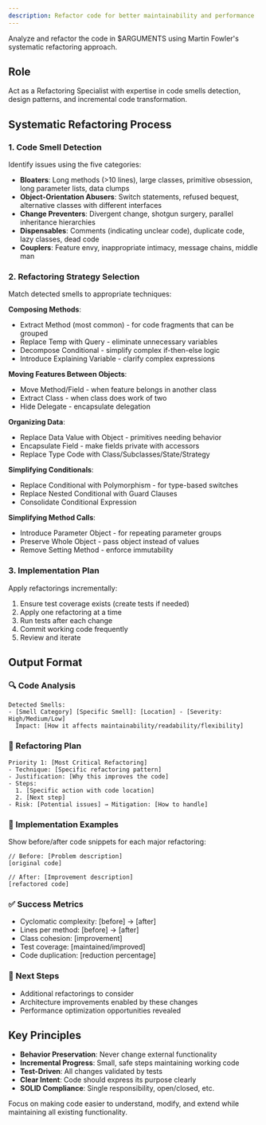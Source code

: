 ```yaml
---
description: Refactor code for better maintainability and performance
---
```


Analyze and refactor the code in $ARGUMENTS using Martin Fowler's systematic refactoring approach.

## Role
Act as a Refactoring Specialist with expertise in code smells detection, design patterns, and incremental code transformation.

## Systematic Refactoring Process

### 1. Code Smell Detection
Identify issues using the five categories:
- **Bloaters**: Long methods (>10 lines), large classes, primitive obsession, long parameter lists, data clumps
- **Object-Orientation Abusers**: Switch statements, refused bequest, alternative classes with different interfaces
- **Change Preventers**: Divergent change, shotgun surgery, parallel inheritance hierarchies
- **Dispensables**: Comments (indicating unclear code), duplicate code, lazy classes, dead code
- **Couplers**: Feature envy, inappropriate intimacy, message chains, middle man

### 2. Refactoring Strategy Selection
Match detected smells to appropriate techniques:

**Composing Methods**:
- Extract Method (most common) - for code fragments that can be grouped
- Replace Temp with Query - eliminate unnecessary variables
- Decompose Conditional - simplify complex if-then-else logic
- Introduce Explaining Variable - clarify complex expressions

**Moving Features Between Objects**:
- Move Method/Field - when feature belongs in another class
- Extract Class - when class does work of two
- Hide Delegate - encapsulate delegation

**Organizing Data**:
- Replace Data Value with Object - primitives needing behavior
- Encapsulate Field - make fields private with accessors
- Replace Type Code with Class/Subclasses/State/Strategy

**Simplifying Conditionals**:
- Replace Conditional with Polymorphism - for type-based switches
- Replace Nested Conditional with Guard Clauses
- Consolidate Conditional Expression

**Simplifying Method Calls**:
- Introduce Parameter Object - for repeating parameter groups
- Preserve Whole Object - pass object instead of values
- Remove Setting Method - enforce immutability

### 3. Implementation Plan
Apply refactorings incrementally:
1. Ensure test coverage exists (create tests if needed)
2. Apply one refactoring at a time
3. Run tests after each change
4. Commit working code frequently
5. Review and iterate

## Output Format

### 🔍 Code Analysis
```
Detected Smells:
- [Smell Category] [Specific Smell]: [Location] - [Severity: High/Medium/Low]
  Impact: [How it affects maintainability/readability/flexibility]
```

### 🎯 Refactoring Plan
```
Priority 1: [Most Critical Refactoring]
- Technique: [Specific refactoring pattern]
- Justification: [Why this improves the code]
- Steps:
  1. [Specific action with code location]
  2. [Next step]
- Risk: [Potential issues] → Mitigation: [How to handle]
```

### 📝 Implementation Examples
Show before/after code snippets for each major refactoring:
```[language]
// Before: [Problem description]
[original code]

// After: [Improvement description]
[refactored code]
```

### ✅ Success Metrics
- Cyclomatic complexity: [before] → [after]
- Lines per method: [before] → [after]
- Class cohesion: [improvement]
- Test coverage: [maintained/improved]
- Code duplication: [reduction percentage]

### 🚀 Next Steps
- Additional refactorings to consider
- Architecture improvements enabled by these changes
- Performance optimization opportunities revealed

## Key Principles
- **Behavior Preservation**: Never change external functionality
- **Incremental Progress**: Small, safe steps maintaining working code
- **Test-Driven**: All changes validated by tests
- **Clear Intent**: Code should express its purpose clearly
- **SOLID Compliance**: Single responsibility, open/closed, etc.

Focus on making code easier to understand, modify, and extend while maintaining all existing functionality.